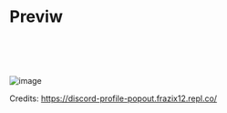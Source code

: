# Previw
<br></br>
<br></br>
![image](https://user-images.githubusercontent.com/98183554/155005440-b801bf39-de0e-41c9-bac8-064873c1dde6.png)

Credits: https://discord-profile-popout.frazix12.repl.co/
